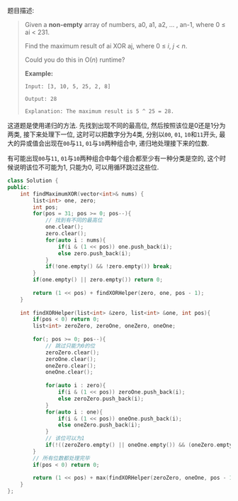 题目描述:

> Given a **non-empty** array of numbers, a0, a1, a2, … , an-1, where 0 ≤ ai < 231.
>
> Find the maximum result of ai XOR aj, where 0 ≤ *i*, *j* < *n*.
>
> Could you do this in O(*n*) runtime?
>
> **Example:**
>
> ```
> Input: [3, 10, 5, 25, 2, 8]
>
> Output: 28
>
> Explanation: The maximum result is 5 ^ 25 = 28.
> ```

这道题是使用递归的方法. 先找到出现不同的最高位, 然后按照该位是0还是1分为两类, 接下来处理下一位, 这时可以把数字分为4类, 分别以`00`, `01`, `10`和`11`开头, 最大的异或值会出现在`00`与`11`, `01`与`10`两种组合中, 递归地处理接下来的位数.

有可能出现`00`与`11`, `01`与`10`两种组合中每个组合都至少有一种分类是空的, 这个时候说明该位不可能为1, 只能为0, 可以用循环跳过这些位.

```c++
class Solution {
public:
    int findMaximumXOR(vector<int>& nums) {
        list<int> one, zero;
        int pos;
        for(pos = 31; pos >= 0; pos--){
            // 找到有不同的最高位
            one.clear();
            zero.clear();
            for(auto i : nums){
                if(i & (1 << pos)) one.push_back(i);
                else zero.push_back(i);
            }
            if(!one.empty() && !zero.empty()) break;
        }
        if(one.empty() || zero.empty()) return 0;
        
        return (1 << pos) + findXORHelper(zero, one, pos - 1);
    }
    
    int findXORHelper(list<int> &zero, list<int> &one, int pos){
        if(pos < 0) return 0;
        list<int> zeroZero, zeroOne, oneZero, oneOne;
        
        for(; pos >= 0; pos--){
            // 跳过只能为0的位
            zeroZero.clear();
            zeroOne.clear();
            oneZero.clear();
            oneOne.clear();
            
            for(auto i : zero){
                if(i & (1 << pos)) zeroOne.push_back(i);
                else zeroZero.push_back(i);
            }
            for(auto i : one){
                if(i & (1 << pos)) oneOne.push_back(i);
                else oneZero.push_back(i);
            }
            // 该位可以为1
            if(!((zeroZero.empty() || oneOne.empty()) && (oneZero.empty() || zeroOne.empty()))) break;
        }
        // 所有位数都处理完毕
        if(pos < 0) return 0;
        
        return (1 << pos) + max(findXORHelper(zeroZero, oneOne, pos - 1), findXORHelper(oneZero, zeroOne, pos - 1));
    }
};
```

